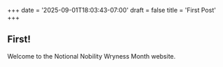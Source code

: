 +++
date = '2025-09-01T18:03:43-07:00'
draft = false
title = 'First Post'
+++

## First!

Welcome to the Notional Nobility Wryness Month website.
